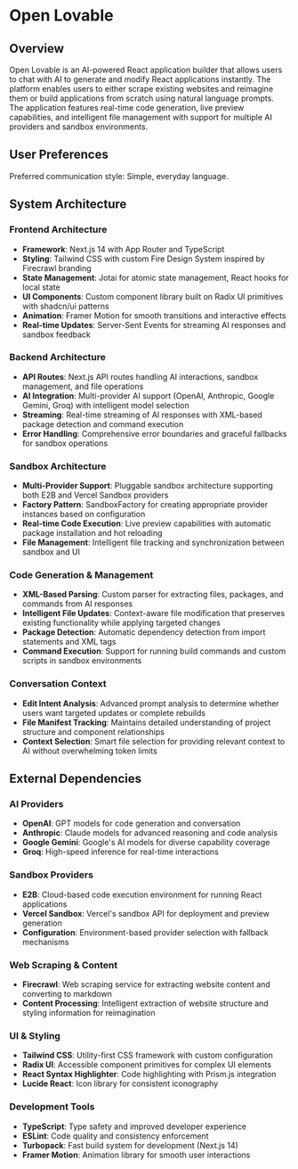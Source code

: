 # Open Lovable

## Overview

Open Lovable is an AI-powered React application builder that allows users to chat with AI to generate and modify React applications instantly. The platform enables users to either scrape existing websites and reimagine them or build applications from scratch using natural language prompts. The application features real-time code generation, live preview capabilities, and intelligent file management with support for multiple AI providers and sandbox environments.

## User Preferences

Preferred communication style: Simple, everyday language.

## System Architecture

### Frontend Architecture
- **Framework**: Next.js 14 with App Router and TypeScript
- **Styling**: Tailwind CSS with custom Fire Design System inspired by Firecrawl branding
- **State Management**: Jotai for atomic state management, React hooks for local state
- **UI Components**: Custom component library built on Radix UI primitives with shadcn/ui patterns
- **Animation**: Framer Motion for smooth transitions and interactive effects
- **Real-time Updates**: Server-Sent Events for streaming AI responses and sandbox feedback

### Backend Architecture
- **API Routes**: Next.js API routes handling AI interactions, sandbox management, and file operations
- **AI Integration**: Multi-provider AI support (OpenAI, Anthropic, Google Gemini, Groq) with intelligent model selection
- **Streaming**: Real-time streaming of AI responses with XML-based package detection and command execution
- **Error Handling**: Comprehensive error boundaries and graceful fallbacks for sandbox operations

### Sandbox Architecture
- **Multi-Provider Support**: Pluggable sandbox architecture supporting both E2B and Vercel Sandbox providers
- **Factory Pattern**: SandboxFactory for creating appropriate provider instances based on configuration
- **Real-time Code Execution**: Live preview capabilities with automatic package installation and hot reloading
- **File Management**: Intelligent file tracking and synchronization between sandbox and UI

### Code Generation & Management
- **XML-Based Parsing**: Custom parser for extracting files, packages, and commands from AI responses
- **Intelligent File Updates**: Context-aware file modification that preserves existing functionality while applying targeted changes
- **Package Detection**: Automatic dependency detection from import statements and XML tags
- **Command Execution**: Support for running build commands and custom scripts in sandbox environments

### Conversation Context
- **Edit Intent Analysis**: Advanced prompt analysis to determine whether users want targeted updates or complete rebuilds
- **File Manifest Tracking**: Maintains detailed understanding of project structure and component relationships
- **Context Selection**: Smart file selection for providing relevant context to AI without overwhelming token limits

## External Dependencies

### AI Providers
- **OpenAI**: GPT models for code generation and conversation
- **Anthropic**: Claude models for advanced reasoning and code analysis
- **Google Gemini**: Google's AI models for diverse capability coverage
- **Groq**: High-speed inference for real-time interactions

### Sandbox Providers
- **E2B**: Cloud-based code execution environment for running React applications
- **Vercel Sandbox**: Vercel's sandbox API for deployment and preview generation
- **Configuration**: Environment-based provider selection with fallback mechanisms

### Web Scraping & Content
- **Firecrawl**: Web scraping service for extracting website content and converting to markdown
- **Content Processing**: Intelligent extraction of website structure and styling information for reimagination

### UI & Styling
- **Tailwind CSS**: Utility-first CSS framework with custom configuration
- **Radix UI**: Accessible component primitives for complex UI elements
- **React Syntax Highlighter**: Code highlighting with Prism.js integration
- **Lucide React**: Icon library for consistent iconography

### Development Tools
- **TypeScript**: Type safety and improved developer experience
- **ESLint**: Code quality and consistency enforcement
- **Turbopack**: Fast build system for development (Next.js 14)
- **Framer Motion**: Animation library for smooth user interactions